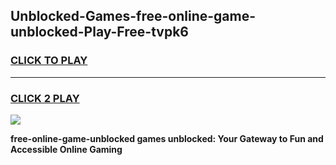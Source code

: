 
## Unblocked-Games-free-online-game-unblocked-Play-Free-tvpk6
<h3>
<a href="https://premium76.site?title=free-online-game-unblocked&ref=18A">CLICK TO PLAY</a></h3>
<hr>

<h3>
<a href="https://premium76.site?title=free-online-game-unblocked&ref=18A">CLICK 2 PLAY</a>
  
</h3>

<a href="https://premium76.site?title=free-online-game-unblocked&ref=18A"><img src="https://clearcache.store/games.png"></a>


**free-online-game-unblocked games unblocked: Your Gateway to Fun and Accessible Online Gaming**
